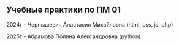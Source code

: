 ## Учебные практики по ПМ 01

2024г - Чернышевич Анастасия Михайловна (html, css, js, php)

2025г - Абрамова Полина Александровна (python)
